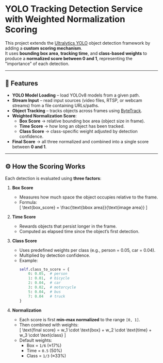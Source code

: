 # YOLO Tracking Detection Service with Weighted Normalization Scoring

This project extends the [Ultralytics YOLO](https://docs.ultralytics.com/) object detection framework by adding a **custom scoring mechanism**.  
It uses **bounding box area**, **tracking time**, and **class-based weights** to produce a **normalized score between 0 and 1**, representing the "importance" of each detection.

---

## 📌 Features

- **YOLO Model Loading** – load YOLOv8 models from a given path.
- **Stream Input** – read input sources (video files, RTSP, or webcam streams) from a file containing URLs/paths.
- **Object Tracking** – tracks objects across frames using [ByteTrack](https://github.com/ifzhang/ByteTrack).
- **Weighted Normalization Score**:
  - **Box Score** → relative bounding box area (object size in frame).
  - **Time Score** → how long an object has been tracked.
  - **Class Score** → class-specific weight adjusted by detection confidence.
- **Final Score** → all three normalized and combined into a single score between **0 and 1**.

---

## ⚙️ How the Scoring Works

Each detection is evaluated using **three factors**:

1. **Box Score**  
   - Measures how much space the object occupies relative to the frame.  
   - Formula:  
     \[
     \text{box\_score} = \frac{\text{bbox area}}{\text{image area}}
     \]

2. **Time Score**  
   - Rewards objects that persist longer in the frame.  
   - Computed as elapsed time since the object’s first detection.

3. **Class Score**  
   - Uses predefined weights per class (e.g., person = 0.05, car = 0.04).  
   - Multiplied by detection confidence.  
   - Example:  
     ```python
     self.class_to_score = {
         0: 0.05,  # person
         1: 0.01,  # bicycle
         2: 0.04,  # car
         3: 0.02,  # motorcycle
         5: 0.04,  # bus
         7: 0.04   # truck
     }
     ```

4. **Normalization**  
   - Each score is first **min–max normalized** to the range `[0, 1]`.  
   - Then combined with weights:  
     \[
     \text{final score} = w_1 \cdot \text{box} + w_2 \cdot \text{time} + w_3 \cdot \text{class}
     \]  
   - Default weights:  
     - Box = `1/6` (≈17%)  
     - Time = `0.5` (50%)  
     - Class = `1/3` (≈33%)